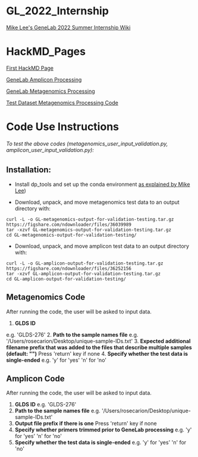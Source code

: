# GL_2022_Internship
[Mike Lee's GeneLab 2022 Summer Internship Wiki](https://github.com/AstrobioMike/GL-2022-summer-internship/wiki)

# HackMD_Pages
[First HackMD Page](https://hackmd.io/@rcarion/SkCS__mK9)

[GeneLab Amplicon Processing](https://hackmd.io/@rcarion/r1aWS4Wq9)

[GeneLab Metagenomics Processing](https://hackmd.io/@rcarion/rJTULUb9c)

[Test Dataset Metagenomics Processing Code](https://hackmd.io/xRYblztARdyBqLCYuEZn7A)

# Code Use Instructions
###### To test the above codes (metagenomics_user_input_validation.py, amplicon_user_input_validation.py):

## Installation:
- Install dp_tools and set up the conda environment [as explained by Mike Lee](https://github.com/AstrobioMike/GL-2022-summer-internship/wiki/Working-towards-Jonathan's-validation-structure))

- Download, unpack, and move metagenomics test data to an output directory with:
```
curl -L -o GL-metagenomics-output-for-validation-testing.tar.gz https://figshare.com/ndownloader/files/36039989
tar -xzvf GL-metagenomics-output-for-validation-testing.tar.gz
cd GL-metagenomics-output-for-validation-testing/
```

- Download, unpack, and move amplicon test data to an output directory with:
```
curl -L -o GL-amplicon-output-for-validation-testing.tar.gz https://figshare.com/ndownloader/files/36252156
tar -xzvf GL-amplicon-output-for-validation-testing.tar.gz
cd GL-amplicon-output-for-validation-testing/
```

## Metagenomics Code 
After running the code, the user will be asked to input data.
1. **GLDS ID** 

e.g. 'GLDS-276'
2. **Path to the sample names file**
e.g. '/Users/rosecarion/Desktop/unique-sample-IDs.txt'
3. **Expected additional filename prefix that was added to the files that describe multiple samples (default: \"\")** Press 'return' key if none
4. **Specify whether the test data is single-ended**
e.g. 'y' for 'yes'
     'n' for 'no'

## Amplicon Code 
After running the code, the user will be asked to input data.
1. **GLDS ID**
e.g. 'GLDS-276'
2. **Path to the sample names file**
e.g. '/Users/rosecarion/Desktop/unique-sample-IDs.txt'
3. **Output file prefix if there is one** Press 'return' key if none
4. **Specify whether primers trimmed prior to GeneLab processing** 
e.g. 'y' for 'yes'
     'n' for 'no'
5. **Specify whether the test data is single-ended**
e.g. 'y' for 'yes'
     'n' for 'no'

